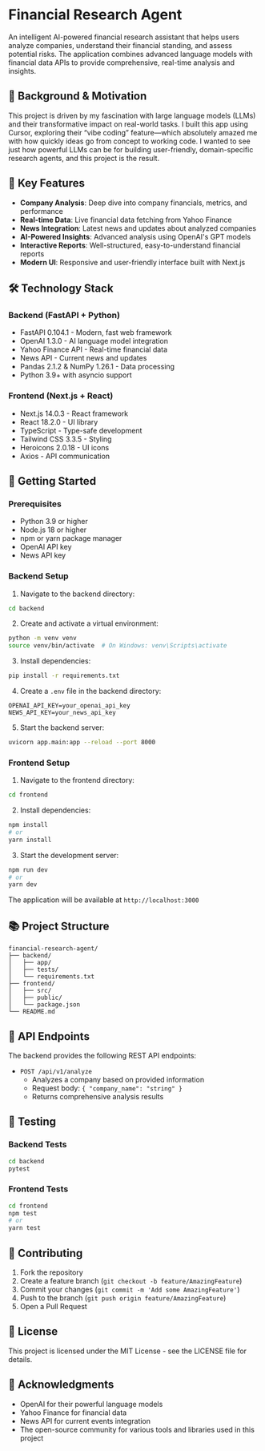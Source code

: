 # Financial Research Agent

An intelligent AI-powered financial research assistant that helps users analyze companies, understand their financial standing, and assess potential risks. The application combines advanced language models with financial data APIs to provide comprehensive, real-time analysis and insights.

## 🤔 Background & Motivation

This project is driven by my fascination with large language models (LLMs) and their transformative impact on real-world tasks. I built this app using Cursor, exploring their “vibe coding” feature—which absolutely amazed me with how quickly ideas go from concept to working code. I wanted to see just how powerful LLMs can be for building user-friendly, domain-specific research agents, and this project is the result.


## 🌟 Key Features

- **Company Analysis**: Deep dive into company financials, metrics, and performance
- **Real-time Data**: Live financial data fetching from Yahoo Finance
- **News Integration**: Latest news and updates about analyzed companies
- **AI-Powered Insights**: Advanced analysis using OpenAI's GPT models
- **Interactive Reports**: Well-structured, easy-to-understand financial reports
- **Modern UI**: Responsive and user-friendly interface built with Next.js

## 🛠 Technology Stack

### Backend (FastAPI + Python)
- FastAPI 0.104.1 - Modern, fast web framework
- OpenAI 1.3.0 - AI language model integration
- Yahoo Finance API - Real-time financial data
- News API - Current news and updates
- Pandas 2.1.2 & NumPy 1.26.1 - Data processing
- Python 3.9+ with asyncio support

### Frontend (Next.js + React)
- Next.js 14.0.3 - React framework
- React 18.2.0 - UI library
- TypeScript - Type-safe development
- Tailwind CSS 3.3.5 - Styling
- Heroicons 2.0.18 - UI icons
- Axios - API communication

## 🚀 Getting Started

### Prerequisites
- Python 3.9 or higher
- Node.js 18 or higher
- npm or yarn package manager
- OpenAI API key
- News API key

### Backend Setup

1. Navigate to the backend directory:
```bash
cd backend
```

2. Create and activate a virtual environment:
```bash
python -m venv venv
source venv/bin/activate  # On Windows: venv\Scripts\activate
```

3. Install dependencies:
```bash
pip install -r requirements.txt
```

4. Create a `.env` file in the backend directory:
```env
OPENAI_API_KEY=your_openai_api_key
NEWS_API_KEY=your_news_api_key
```

5. Start the backend server:
```bash
uvicorn app.main:app --reload --port 8000
```

### Frontend Setup

1. Navigate to the frontend directory:
```bash
cd frontend
```

2. Install dependencies:
```bash
npm install
# or
yarn install
```

3. Start the development server:
```bash
npm run dev
# or
yarn dev
```

The application will be available at `http://localhost:3000`

## 📚 Project Structure

```
financial-research-agent/
├── backend/
│   ├── app/
│   ├── tests/
│   └── requirements.txt
├── frontend/
│   ├── src/
│   ├── public/
│   └── package.json
└── README.md
```

## 🔄 API Endpoints

The backend provides the following REST API endpoints:

- `POST /api/v1/analyze`
  - Analyzes a company based on provided information
  - Request body: `{ "company_name": "string" }`
  - Returns comprehensive analysis results

## 🧪 Testing

### Backend Tests
```bash
cd backend
pytest
```

### Frontend Tests
```bash
cd frontend
npm test
# or
yarn test
```

## 🤝 Contributing

1. Fork the repository
2. Create a feature branch (`git checkout -b feature/AmazingFeature`)
3. Commit your changes (`git commit -m 'Add some AmazingFeature'`)
4. Push to the branch (`git push origin feature/AmazingFeature`)
5. Open a Pull Request

## 📝 License

This project is licensed under the MIT License - see the LICENSE file for details.

## 🙏 Acknowledgments

- OpenAI for their powerful language models
- Yahoo Finance for financial data
- News API for current events integration
- The open-source community for various tools and libraries used in this project
